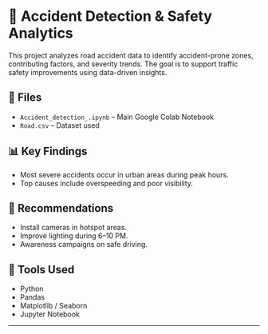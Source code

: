 # 🚧 Accident Detection & Safety Analytics

This project analyzes road accident data to identify accident-prone zones, contributing factors, and severity trends. The goal is to support traffic safety improvements using data-driven insights.

## 📁 Files

- `Accident_detection_.ipynb` – Main Google Colab Notebook
- `Road.csv` – Dataset used

## 📊 Key Findings

- Most severe accidents occur in urban areas during peak hours.
- Top causes include overspeeding and poor visibility.

## 🚦 Recommendations

- Install cameras in hotspot areas.
- Improve lighting during 6–10 PM.
- Awareness campaigns on safe driving.

## 🔧 Tools Used

- Python
- Pandas
- Matplotlib / Seaborn
- Jupyter Notebook

---

